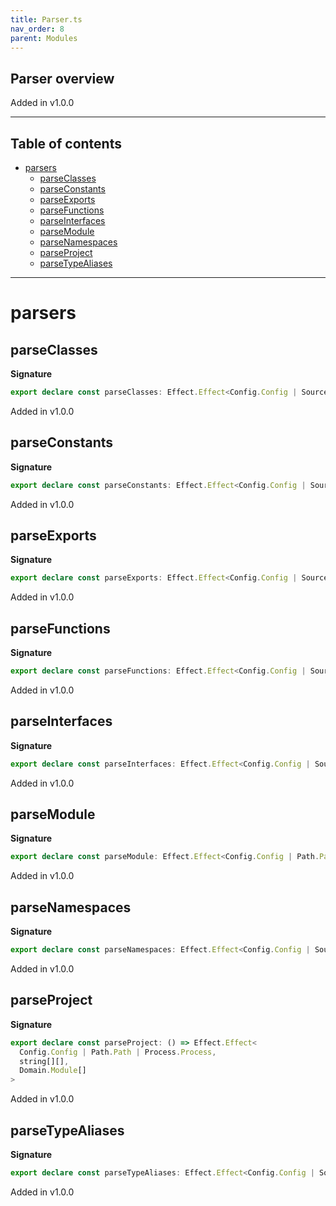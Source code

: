 ```yaml
---
title: Parser.ts
nav_order: 8
parent: Modules
---
```


## Parser overview

Added in v1.0.0

---

<h2 class="text-delta">Table of contents</h2>

- [parsers](#parsers)
  - [parseClasses](#parseclasses)
  - [parseConstants](#parseconstants)
  - [parseExports](#parseexports)
  - [parseFunctions](#parsefunctions)
  - [parseInterfaces](#parseinterfaces)
  - [parseModule](#parsemodule)
  - [parseNamespaces](#parsenamespaces)
  - [parseProject](#parseproject)
  - [parseTypeAliases](#parsetypealiases)

---

# parsers

## parseClasses

**Signature**

```ts
export declare const parseClasses: Effect.Effect<Config.Config | Source, string[], Domain.Class[]>
```

Added in v1.0.0

## parseConstants

**Signature**

```ts
export declare const parseConstants: Effect.Effect<Config.Config | Source, string[], Domain.Constant[]>
```

Added in v1.0.0

## parseExports

**Signature**

```ts
export declare const parseExports: Effect.Effect<Config.Config | Source, string[], Domain.Export[]>
```

Added in v1.0.0

## parseFunctions

**Signature**

```ts
export declare const parseFunctions: Effect.Effect<Config.Config | Source, string[], Domain.Function[]>
```

Added in v1.0.0

## parseInterfaces

**Signature**

```ts
export declare const parseInterfaces: Effect.Effect<Config.Config | Source, string[], Domain.Interface[]>
```

Added in v1.0.0

## parseModule

**Signature**

```ts
export declare const parseModule: Effect.Effect<Config.Config | Path.Path | Source, string[], Domain.Module>
```

Added in v1.0.0

## parseNamespaces

**Signature**

```ts
export declare const parseNamespaces: Effect.Effect<Config.Config | Source, string[], Domain.Namespace[]>
```

Added in v1.0.0

## parseProject

**Signature**

```ts
export declare const parseProject: () => Effect.Effect<
  Config.Config | Path.Path | Process.Process,
  string[][],
  Domain.Module[]
>
```

Added in v1.0.0

## parseTypeAliases

**Signature**

```ts
export declare const parseTypeAliases: Effect.Effect<Config.Config | Source, string[], Domain.TypeAlias[]>
```

Added in v1.0.0
